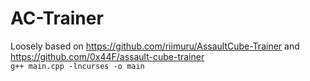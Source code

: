 # AC-Trainer
Loosely based on https://github.com/riimuru/AssaultCube-Trainer and https://github.com/0x44F/assault-cube-trainer<br>
`g++ main.cpp -lncurses -o main`
